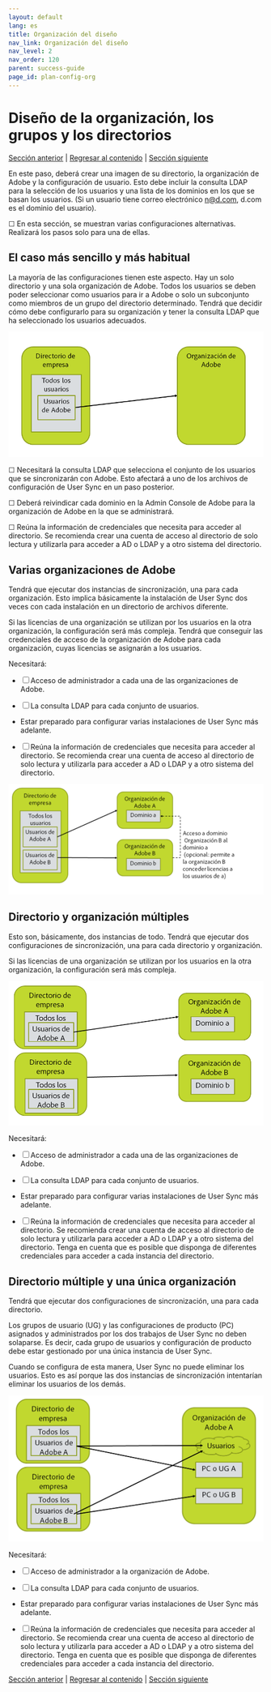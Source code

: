 ```yaml
---
layout: default
lang: es
title: Organización del diseño
nav_link: Organización del diseño
nav_level: 2
nav_order: 120
parent: success-guide
page_id: plan-config-org
---
```


# Diseño de la organización, los grupos y los directorios

[Sección anterior](before_you_start.md) \| [Regresar al contenido](index.md) \| [Sección siguiente](layout_products.md)

En este paso, deberá crear una imagen de su directorio, la organización de Adobe y la configuración de usuario. Esto debe incluir la consulta LDAP para la selección de los usuarios y una lista de los dominios en los que se basan los usuarios. (Si un usuario tiene correo electrónico n@d.com, d.com es el dominio del usuario).

&#9744; En esta sección, se muestran varias configuraciones alternativas. Realizará los pasos solo para una de ellas.

## El caso más sencillo y más habitual

La mayoría de las configuraciones tienen este aspecto. Hay un solo directorio y una sola organización de Adobe. Todos los usuarios se deben poder seleccionar como usuarios para ir a Adobe o solo un subconjunto como miembros de un grupo del directorio determinado. Tendrá que decidir cómo debe configurarlo para su organización y tener la consulta LDAP que ha seleccionado los usuarios adecuados.

![Configuración simple](images/layout_orgs_simple.PNG)

&#9744; Necesitará la consulta LDAP que selecciona el conjunto de los usuarios que se sincronizarán con Adobe. Esto afectará a uno de los archivos de configuración de User Sync en un paso posterior.


&#9744; Deberá reivindicar cada dominio en la Admin Console de Adobe para la organización de Adobe en la que se administrará.

&#9744; Reúna la información de credenciales que necesita para acceder al directorio. Se recomienda crear una cuenta de acceso al directorio de solo lectura y utilizarla para acceder a AD o LDAP y a otro sistema del directorio.

## Varias organizaciones de Adobe

Tendrá que ejecutar dos instancias de sincronización, una para cada organización. Esto implica básicamente la instalación de User Sync dos veces con cada instalación en un directorio de archivos diferente.

Si las licencias de una organización se utilizan por los usuarios en la otra organización, la configuración será más compleja. Tendrá que conseguir las credenciales de acceso de la organización de Adobe para cada organización, cuyas licencias se asignarán a los usuarios.


Necesitará:

- &#9744; Acceso de administrador a cada una de las organizaciones de Adobe.

- &#9744; La consulta LDAP para cada conjunto de usuarios.

-  Estar preparado para configurar varias instalaciones de User Sync más adelante.

-  &#9744; Reúna la información de credenciales que necesita para acceder al directorio. Se recomienda crear una cuenta de acceso al directorio de solo lectura y utilizarla para acceder a AD o LDAP y a otro sistema del directorio.




![Configuración múltiple](images/layout_orgs_multi.png)

## Directorio y organización múltiples

Esto son, básicamente, dos instancias de todo. Tendrá que ejecutar dos configuraciones de sincronización, una para cada directorio y organización.

Si las licencias de una organización se utilizan por los usuarios en la otra organización, la configuración será más compleja.



![Varias organizaciones y directorios](images/layout_orgs_multi_dir_multi_org.png)


Necesitará:

- &#9744; Acceso de administrador a cada una de las organizaciones de Adobe.

- &#9744; La consulta LDAP para cada conjunto de usuarios.

-  Estar preparado para configurar varias instalaciones de User Sync más adelante.

-  &#9744; Reúna la información de credenciales que necesita para acceder al directorio. Se recomienda crear una cuenta de acceso al directorio de solo lectura y utilizarla para acceder a AD o LDAP y a otro sistema del directorio.
 Tenga en cuenta que es posible que disponga de diferentes credenciales para acceder a cada instancia del directorio.


## Directorio múltiple y una única organización

Tendrá que ejecutar dos configuraciones de sincronización, una para cada directorio.

Los grupos de usuario (UG) y las configuraciones de producto (PC) asignados y administrados por los dos trabajos de User Sync no deben solaparse. Es decir, cada grupo de usuarios y configuración de producto debe estar gestionado por una única instancia de User Sync.

Cuando se configura de esta manera, User Sync no puede eliminar los usuarios. Esto es así porque las dos instancias de sincronización intentarían eliminar los usuarios de los demás.


![Varios directorios y una única organización](images/layout_orgs_multi_dir_single_org.png)

Necesitará:

- &#9744; Acceso de administrador a la organización de Adobe.

- &#9744; La consulta LDAP para cada conjunto de usuarios.

-  Estar preparado para configurar varias instalaciones de User Sync más adelante.

-  &#9744; Reúna la información de credenciales que necesita para acceder al directorio. Se recomienda crear una cuenta de acceso al directorio de solo lectura y utilizarla para acceder a AD o LDAP y a otro sistema del directorio.
 Tenga en cuenta que es posible que disponga de diferentes credenciales para acceder a cada instancia del directorio.


[Sección anterior](before_you_start.md) \| [Regresar al contenido](index.md) \| [Sección siguiente](layout_products.md)
